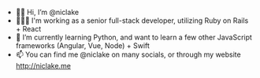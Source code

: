 - 👋🏻 Hi, I’m @niclake
- 👷🏻‍♂️ I'm working as a senior full-stack developer, utilizing Ruby on Rails + React
- 🌱 I’m currently learning Python, and want to learn a few other JavaScript frameworks (Angular, Vue, Node) + Swift
- 📫 You can find me @niclake on many socials, or through my website http://niclake.me
